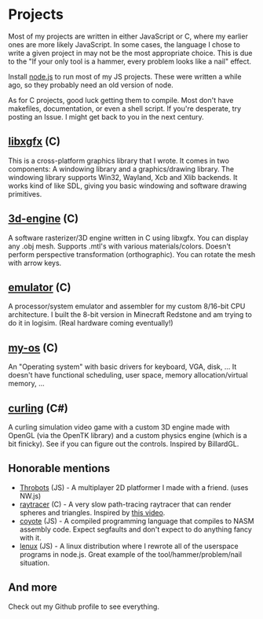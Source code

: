 # Projects

Most of my projects are written in either JavaScript or C, where my earlier ones are more likely JavaScript. In some cases, the language I chose to write a given project in may not be the most appropriate choice. This is due to the "If your only tool is a hammer, every problem looks like a nail" effect.

Install [node.js](https://nodejs.org) to run most of my JS projects. These were written a while ago, so they probably need an old version of node.

As for C projects, good luck getting them to compile. Most don't have makefiles, documentation, or even a shell script. If you're desperate, try posting an Issue. I might get back to you in the next century.

## [libxgfx](https://github.com/thecoder08/xgfx) (C)
This is a cross-platform graphics library that I wrote. It comes in two components: A windowing library and a graphics/drawing library. The windowing library supports Win32, Wayland, Xcb and Xlib backends. It works kind of like SDL, giving you basic windowing and software drawing primitives.

## [3d-engine](https://github.com/thecoder08/3d-engine) (C)
A software rasterizer/3D engine written in C using libxgfx. You can display any .obj mesh. Supports .mtl's with various materials/colors. Doesn't perform perspective transformation (orthographic). You can rotate the mesh with arrow keys.

## [emulator](https://github.com/thecoder08/emulator) (C)
A processor/system emulator and assembler for my custom 8/16-bit CPU architecture. I built the 8-bit version in Minecraft Redstone and am trying to do it in logisim. (Real hardware coming eventually!)

## [my-os](https://github.com/thecoder08/my-os) (C)
An "Operating system" with basic drivers for keyboard, VGA, disk, ... It doesn't have functional scheduling, user space, memory allocation/virtual memory, ...

## [curling](https://github.com/thecoder08/curling.git) (C#)
A curling simulation video game with a custom 3D engine made with OpenGL (via the OpenTK library) and a custom physics engine (which is a bit finicky). See if you can figure out the controls. Inspired by BillardGL.

## Honorable mentions
- [Throbots](https://github.com/2squaredstudios/throbots) (JS) - A multiplayer 2D platformer I made with a friend. (uses NW.js)
- [raytracer](https://github.com/thecoder08/raytracer) (C) - A very slow path-tracing raytracer that can render spheres and triangles. Inspired by [this video](https://www.youtube.com/watch?v=Qz0KTGYJtUk).
- [coyote](https://github.com/thecoder08/coyote) (JS) - A compiled programming language that compiles to NASM assembly code. Expect segfaults and don't expect to do anything fancy with it.
- [lenux](https://github.com/thecoder08/lenux) (JS) - A linux distribution where I rewrote all of the userspace programs in node.js. Great example of the tool/hammer/problem/nail situation.

## And more
Check out my Github profile to see everything.
